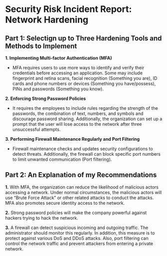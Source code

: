 # Security Risk Incident Report: Network Hardening

## Part 1: Selectign up to Three Hardening Tools and Methods to Implement

**1. Implementing Multi-factor Authentication (MFA)**
* MFA requires users to use more ways to identify and verify their credentials before accessing an application. Some may include fingerprint and retina scans, facial recognition (Something you are), ID cards and phone numbers or devices (Something you have/possess), PINs and passwords (Something you know).

**2. Enforcing Strong Password Policies**
* It requires the employees to include rules regarding the strength of the passwords, the combination of text, numbers, and symbols and discourage password sharing. Additionally, the organization can set up a prompt that the user will lose access to the network after three unsuccessful attempts.

**3. Performing Firewall Maintenance Regularly and Port Filtering**
* Firewall maintenance checks and updates security configurations to detect threats. Additionally, the firewall can block specific port numbers to limit unwanted communication (Port filtering).

## Part 2: An Explanation of my Recommendations

**1.** With MFA, the organization can reduce the likelihood of malicious actors accessing a network. Under normal circumstances, the malicious actors will use “Brute Force Attack” or other related attacks to conduct the attacks. MFA also promotes secure identity access to the network. 

**2.** Strong password policies will make the company powerful against hackers trying to hack the network. 

**3.** A firewall can detect suspicious incoming and outgoing traffic. The administrator should monitor this regularly. In addition, this measure is to protect against various DoS and DDoS attacks. Also, port filtering can control the network traffic and prevent attackers from entering a private network.
